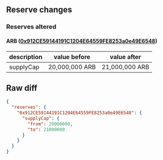 ## Reserve changes

### Reserves altered

#### ARB ([0x912CE59144191C1204E64559FE8253a0e49E6548](https://arbiscan.io/address/0x912CE59144191C1204E64559FE8253a0e49E6548))

| description | value before | value after |
| --- | --- | --- |
| supplyCap | 20,000,000 ARB | 21,000,000 ARB |


## Raw diff

```json
{
  "reserves": {
    "0x912CE59144191C1204E64559FE8253a0e49E6548": {
      "supplyCap": {
        "from": 20000000,
        "to": 21000000
      }
    }
  }
}
```